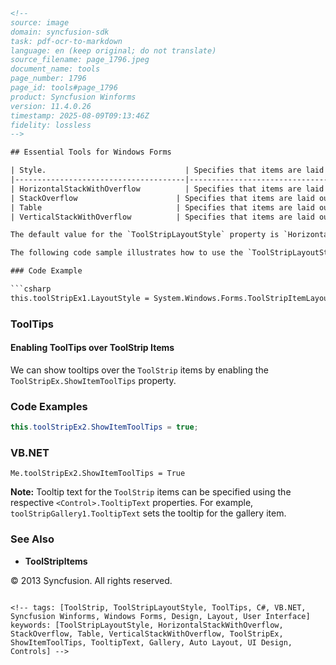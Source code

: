 ```html
<!-- 
source: image
domain: syncfusion-sdk
task: pdf-ocr-to-markdown
language: en (keep original; do not translate)
source_filename: page_1796.jpeg
document_name: tools
page_number: 1796
page_id: tools#page_1796
product: Syncfusion Winforms
version: 11.4.0.26
timestamp: 2025-08-09T09:13:46Z
fidelity: lossless
-->

## Essential Tools for Windows Forms

| Style.                               | Specifies that items are laid out automatically.                                      |
|--------------------------------------|----------------------------------------------------------------------------------------------------------|
| HorizontalStackWithOverflow          | Specifies that items are laid out horizontally and overflow as necessary. |
| StackOverflow                      | Specifies that items are laid out automatically. |
| Table                              | Specifies that items are laid out flush left. <br> <br> **Note:** The Alignment property is ignored under this Layout Style. |
| VerticalStackWithOverflow          | Specifies that items are laid out vertically, are centered within the control, and overflow as necessary. |

The default value for the `ToolStripLayoutStyle` property is `HorizontalStackWithOverflow`.

The following code sample illustrates how to use the `ToolStripLayoutStyle` property.

### Code Example

```csharp
this.toolStripEx1.LayoutStyle = System.Windows.Forms.ToolStripItemLayoutStyle.HorizontalStackWithOverflow;
```

### ToolTips

#### Enabling ToolTips over ToolStrip Items

We can show tooltips over the `ToolStrip` items by enabling the `ToolStripEx.ShowItemToolTips` property.

### Code Examples

```csharp
this.toolStripEx2.ShowItemToolTips = true;
```

### VB.NET

```vbnet
Me.toolStripEx2.ShowItemToolTips = True
```

**Note:** Tooltip text for the `ToolStrip` items can be specified using the respective `<Control>.TooltipText` properties. For example, `toolStripGallery1.TooltipText` sets the tooltip for the gallery item.

### See Also

- **ToolStripltems**

© 2013 Syncfusion. All rights reserved.
```

<!-- tags: [ToolStrip, ToolStripLayoutStyle, ToolTips, C#, VB.NET, Syncfusion Winforms, Windows Forms, Design, Layout, User Interface] keywords: [ToolStripLayoutStyle, HorizontalStackWithOverflow, StackOverflow, Table, VerticalStackWithOverflow, ToolStripEx, ShowItemToolTips, TooltipText, Gallery, Auto Layout, UI Design, Controls] -->
```